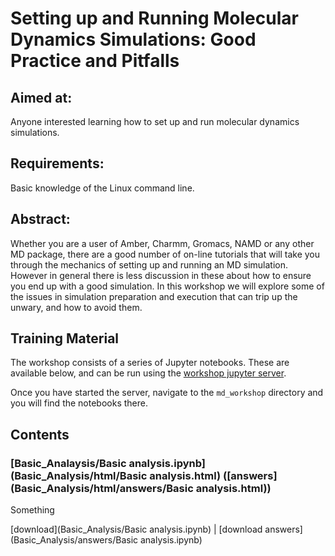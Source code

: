 # Setting up and Running Molecular Dynamics Simulations: Good Practice and Pitfalls

## Aimed at: 
Anyone interested learning how to set up and run molecular dynamics simulations.

## Requirements: 
Basic knowledge of the Linux command line.

## Abstract: 
Whether you are a user of Amber, Charmm, Gromacs, NAMD or any other MD package, there are a good number of on-line tutorials that will take you through the mechanics of setting up and running an MD simulation. However in general there is less discussion in these about how to ensure you end up with a good simulation. In this workshop we will explore some of the issues in simulation preparation and execution that can trip up the unwary, and how to avoid them.

## Training Material

The workshop consists of a series of Jupyter notebooks. These are available
below, and can be run using the 
<a href="https://ccpbiosim.github.io/workshop/events/bristol2018/server.html" target="_blank">workshop jupyter server</a>.

Once you have started the server, navigate to the `md_workshop` directory and you will find the
notebooks there.

## Contents

### [Basic_Analaysis/Basic analysis.ipynb](Basic_Analysis/html/Basic analysis.html) ([answers](Basic_Analysis/html/answers/Basic analysis.html))

Something

[download](Basic_Analysis/Basic analysis.ipynb) | [download answers](Basic_Analysis/answers/Basic analysis.ipynb)
